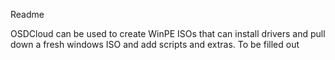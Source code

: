 Readme


OSDCloud can be used to create WinPE ISOs that can install drivers and pull down a fresh windows ISO and add scripts and extras.
To be filled out
